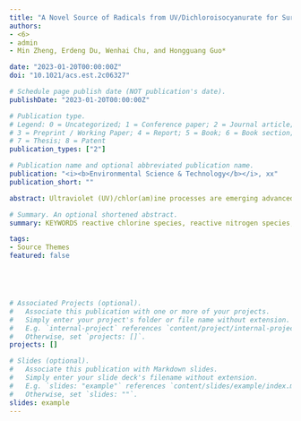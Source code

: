 ```yaml
---
title: "A Novel Source of Radicals from UV/Dichloroisocyanurate for Surpassing Abatement of Emerging Contaminants Versus Conventional UV/Chlor(am)ine Processes"
authors:
- <6>
- admin
- Min Zheng, Erdeng Du, Wenhai Chu, and Hongguang Guo*

date: "2023-01-20T00:00:00Z"
doi: "10.1021/acs.est.2c06327"

# Schedule page publish date (NOT publication's date).
publishDate: "2023-01-20T00:00:00Z"

# Publication type.
# Legend: 0 = Uncategorized; 1 = Conference paper; 2 = Journal article;
# 3 = Preprint / Working Paper; 4 = Report; 5 = Book; 6 = Book section;
# 7 = Thesis; 8 = Patent
publication_types: ["2"]

# Publication name and optional abbreviated publication name.
publication: "<i><b>Environmental Science & Technology</b></i>, xx"
publication_short: ""

abstract: Ultraviolet (UV)/chlor(am)ine processes are emerging advanced oxidation processes (AOPs) for water decontamination and raising continuous attention. However, limitations appear in the UV/hypochlorite and UV/monochloramine for removing specific contaminants ascribed to the differences in the sorts and yields of free radicals. Here, this study reports UV/dichloroisocyanurate (NaDCC) as a novel source of radicals. NaDCC was demonstrated to be a well-balanced compound between hypochlorite and monochloramine, and it had significant UV absorption and a medium intrinsic quantum yield. The UV/NaDCC produced more substantial hydroxyl radicals (*OH) and reactive chlorine species (RCSs, including Cl*, ClO*, and Cl2*-) than conventional UV/chlor(am)ine, thereby generating a higher oxidation efficiency. The reaction mechanisms, environmental applicability, and energy requirements of the UV/NaDCC process for emerging contaminants (ECs) abatement were further investigated. The results showed that *OH and *NH2 attacked ECs mostly through hydrogen atom transfer (HAT) and radical adduct formation, whereas Cl* destroyed ECs mainly through HAT and single electron transfer, with ClO* playing a certain role through HAT. Kinetic model analyses revealed that the UV/NaDCC outperformed the conventional UV/chlor(am)ine in a variety of water matrices with superior degradation efficiency, significantly saving up to 96% electrical energy per order. Overall, this study first demonstrates application prospects of a novel AOP using UV/NaDCC, which can compensate for the deficiency of the conventional UV/chlor(am)ine AOPs.

# Summary. An optional shortened abstract.
summary: KEYWORDS reactive chlorine species, reactive nitrogen species, UV/hypochlorite, UV/monochloramine, UV/dichloroisocyanurate.

tags:
- Source Themes
featured: false





# Associated Projects (optional).
#   Associate this publication with one or more of your projects.
#   Simply enter your project's folder or file name without extension.
#   E.g. `internal-project` references `content/project/internal-project/index.md`.
#   Otherwise, set `projects: []`.
projects: []

# Slides (optional).
#   Associate this publication with Markdown slides.
#   Simply enter your slide deck's filename without extension.
#   E.g. `slides: "example"` references `content/slides/example/index.md`.
#   Otherwise, set `slides: ""`.
slides: example
---
```










